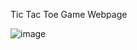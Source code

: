 Tic Tac Toe Game Webpage

![image](https://github.com/Raghav-26491/PRODIGY_WD_03/assets/145380406/7a52cd8b-3469-476f-923b-0e8f56e33ed8)
